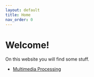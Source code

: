 ```yaml
---
layout: default
title: Home
nav_order: 0
---
```


# Welcome!

On this website you will find some stuff.

* [Multimedia Processing]({{site.baseurl}}/multimedia-processing/) 

